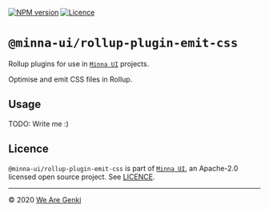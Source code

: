 [![NPM version](https://img.shields.io/npm/v/@minna-ui/rollup-plugin-emit-css.svg)](https://www.npmjs.com/package/@minna-ui/rollup-plugin-emit-css)
[![Licence](https://img.shields.io/npm/l/@minna-ui/rollup-plugin-emit-css.svg)](https://github.com/WeAreGenki/minna-ui/blob/master/LICENCE)

# `@minna-ui/rollup-plugin-emit-css`

Rollup plugins for use in [`Minna UI`](https://github.com/WeAreGenki/minna-ui) projects.

Optimise and emit CSS files in Rollup.

## Usage

TODO: Write me :)

## Licence

`@minna-ui/rollup-plugin-emit-css` is part of [`Minna UI`](https://github.com/WeAreGenki/minna-ui), an Apache-2.0 licensed open source project. See [LICENCE](https://github.com/WeAreGenki/minna-ui/blob/master/LICENCE).

---

© 2020 [We Are Genki](https://wearegenki.com)
